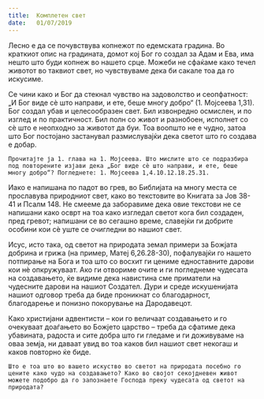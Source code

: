 ```yaml
---
title:  Комплетен свет
date:   01/07/2019
---
```


Лесно е да се почувствува копнежот по едемската градина. Во краткиот опис на градината, домот кој Бог го создал за Адам и Ева, има нешто што буди копнеж во нашето срце. Можеби не сфаќаме како течел животот во таквиот свет, но чувствуваме дека би сакале тоа да го искусиме.

Се чини како и Бог да стекнал чувство на задоволство и сеопфатност: „И Бог виде сè што направи, и ете, беше многу добро“ (1. Мојсеева 1,31). Бог создал убав и целесообразен свет. Бил извонредно осмислен, и по изглед и по практичност. Бил полн со живот и разнобоен, исполнет со сѐ што е неопходно за животот да буи. Тоа воопшто не е чудно, затоа што Бог постојано застанувал размислувајќи дека светот што го создава е добар.

`Прочитајте ја 1. глава на 1. Мојсеева. Што мислите што се подразбира под повторените изјави дека „Бог виде сè што направи, и ете, беше многу добро“? Погледнете: 1. Мојсеева 1,4.10.12.18.25.31.`

Иако е напишана по падот во грев, во Библијата на многу места се прославува природниот свет, како во текстовите во Книгата за Јов 38-41 и Псалм 148. Не смееме да заборавиме дека овие текстови не се напишани како осврт на тоа како изгледал светот кога бил создаден, пред гревот; напишани се во сегашно време, славејќи ги добрите особини кои сѐ уште се очигледни во нашиот свет.

Исус, исто така, од светот на природата земал примери за Божјата добрина и грижа (на пример, Матеј 6,26.28-30), пофалувајќи го нашето потпирање на Бога и тоа што со восхит ги цениме едноставните дарови кои нѐ опкружуваат. Ако ги отвориме очите и ги погледнеме чудесата на создавањето, ќе видиме дека навистина сме приматели на чудесните дарови на нашиот Создател. Дури и среде искушенијата нашиот одговор треба да биде проникнат со благодарност, благодарење и понизно покорување на Дародавецот.

Како христијани адвентисти – кои го величаат создавањето и го очекуваат доаѓањето во Божјето царство – треба да сфатиме дека убавината, радоста и сите добра што ги гледаме и ги доживуваме на оваа земја, ни даваат увид во тоа каков бил нашиот свет некогаш и каков повторно ќе биде.

`Што е тоа што во вашето искуство во светот на природата посебно го цените како чудо на создавањето? Како во својот секојдневен живот можете подобро да го запознаете Господа преку чудесата од светот на природата?`

